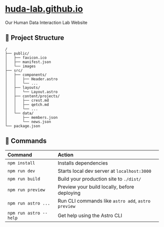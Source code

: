 # [huda-lab.github.io](https://huda-lab.github.io)

Our Human Data Interaction Lab Website

## 🚀 Project Structure

```
/
├── public/
│   ├── favicon.ico
│   ├── manifest.json
│   └── images
├── src/
│   ├── components/
│   │   ├── Header.astro
│   │   └── ...
│   ├── layouts/
│   │   └── Layout.astro
│   ├── content/projects/
│   │   ├── crest.md
│   │   ├── qetch.md
│   │   └── ...
│   └── data/
│       ├── members.json
│       └── news.json
└── package.json
```

## 🧞 Commands

| Command                | Action                                             |
| :--------------------- | :------------------------------------------------- |
| `npm install`          | Installs dependencies                              |
| `npm run dev`          | Starts local dev server at `localhost:3000`        |
| `npm run build`        | Build your production site to `./dist/`            |
| `npm run preview`      | Preview your build locally, before deploying       |
| `npm run astro ...`    | Run CLI commands like `astro add`, `astro preview` |
| `npm run astro --help` | Get help using the Astro CLI                       |
